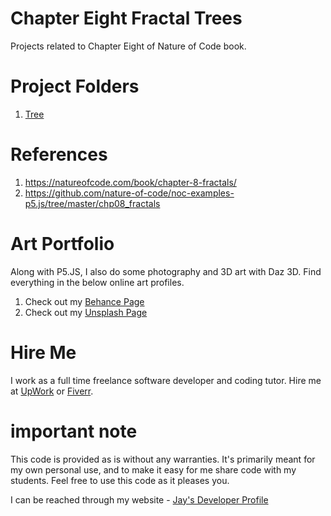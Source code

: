 # Chapter Eight Fractal Trees

Projects related to Chapter Eight of Nature of Code book.

# Project Folders

1. [Tree](Tree)

# References

1. https://natureofcode.com/book/chapter-8-fractals/
1. https://github.com/nature-of-code/noc-examples-p5.js/tree/master/chp08_fractals

# Art Portfolio

Along with P5.JS, I also do some photography and 3D art with Daz 3D. Find everything in the below online art profiles.

1. Check out my [Behance Page](https://www.behance.net/vijayasimhabr)
1. Check out my [Unsplash Page](https://unsplash.com/@jay_neeruhaaku)

# Hire Me

I work as a full time freelance software developer and coding tutor. Hire me at [UpWork](https://www.upwork.com/fl/vijayasimhabr) or [Fiverr](https://www.fiverr.com/jay_codeguy).

# important note

This code is provided as is without any warranties. It's primarily meant for my own personal use, and to make it easy for me share code with my students. Feel free to use this code as it pleases you.

I can be reached through my website - [Jay's Developer Profile](https://jay-study-nildana.github.io/developerprofile)

